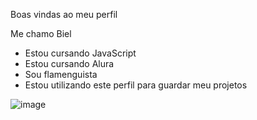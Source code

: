 Boas vindas ao meu perfil

Me chamo Biel

- Estou cursando JavaScript
- Estou cursando Alura
- Sou flamenguista
- Estou utilizando este perfil para guardar meu projetos

![image](https://github.com/gabriel151A/gabriel151A/assets/141245867/506d4c5a-870d-4f75-8999-2de403d3cbc2)

